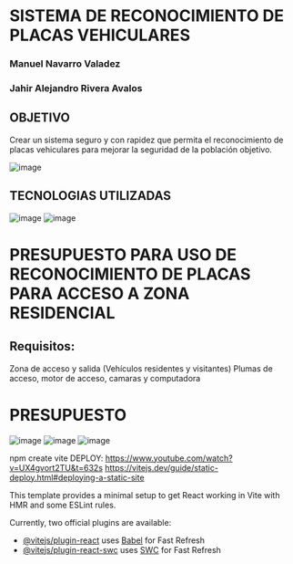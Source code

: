 # SISTEMA DE RECONOCIMIENTO DE PLACAS VEHICULARES
### Manuel Navarro Valadez
### Jahir Alejandro Rivera Avalos
## OBJETIVO
Crear un sistema seguro y con rapidez que permita el reconocimiento de placas vehiculares para mejorar la seguridad de la población objetivo.

![image](https://github.com/molki3/PPI-PROYECTO1/assets/54428156/55f8c4aa-96a0-4fe4-ba09-4975dce59de9)
## TECNOLOGIAS UTILIZADAS
![image](https://github.com/molki3/PPI-PROYECTO1/assets/54428156/0ec4302f-3f81-491e-9061-9826550b928c)
![image](https://github.com/molki3/PPI-PROYECTO1/assets/54428156/22e8554d-eec0-4ffb-a028-7fd730255552)
# PRESUPUESTO PARA USO DE RECONOCIMIENTO DE PLACAS PARA ACCESO A ZONA RESIDENCIAL
## Requisitos:
Zona de acceso y salida (Vehículos residentes y visitantes)
Plumas de acceso, motor de acceso, camaras y computadora 
# PRESUPUESTO
![image](https://github.com/molki3/PPI-PROYECTO1/assets/54428156/09290a90-4ef7-429e-99e4-2c94a9722151)
![image](https://github.com/molki3/PPI-PROYECTO1/assets/54428156/d0f53a96-c710-44cd-b297-e669d55d32dd)
![image](https://github.com/molki3/PPI-PROYECTO1/assets/54428156/07fff118-2658-49e0-9441-bc8669d5c125)




npm create vite
DEPLOY: https://www.youtube.com/watch?v=UX4gvort2TU&t=632s
https://vitejs.dev/guide/static-deploy.html#deploying-a-static-site

This template provides a minimal setup to get React working in Vite with HMR and some ESLint rules.

Currently, two official plugins are available:

- [@vitejs/plugin-react](https://github.com/vitejs/vite-plugin-react/blob/main/packages/plugin-react/README.md) uses [Babel](https://babeljs.io/) for Fast Refresh
- [@vitejs/plugin-react-swc](https://github.com/vitejs/vite-plugin-react-swc) uses [SWC](https://swc.rs/) for Fast Refresh
